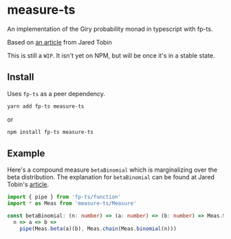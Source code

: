 # measure-ts

An implementation of the Giry probability monad in typescript with fp-ts.

Based on [an article](https://jtobin.io/giry-monad-implementation) from Jared Tobin

This is still a `WIP`. It isn't yet on NPM, but will be once it's in a stable state.

## Install

Uses `fp-ts` as a peer dependency.

```bash
yarn add fp-ts measure-ts
```

or

```bash
npm install fp-ts measure-ts
```

## Example

Here's a compound measure `betaBinomial` which is marginalizing over the beta distribution. The explanation for `betaBinomial` can be found at Jared Tobin's [article](https://jtobin.io/giry-monad-implementation).

```ts
import { pipe } from 'fp-ts/function'
import * as Meas from 'measure-ts/Measure'

const betaBinomial: (n: number) => (a: number) => (b: number) => Meas.Measure<number> =
  n => a => b =>
    pipe(Meas.beta(a)(b), Meas.chain(Meas.binomial(n)))
```

